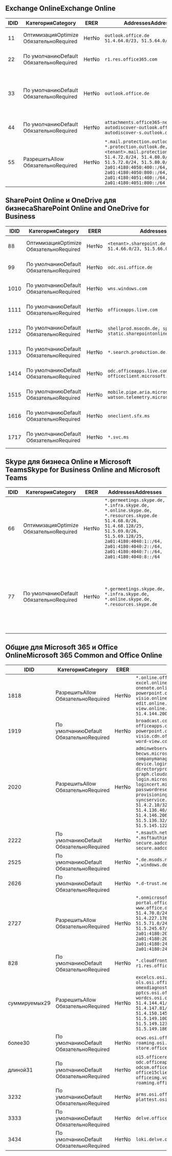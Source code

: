 <!--THIS FILE IS AUTOMATICALLY GENERATED. MANUAL CHANGES WILL BE OVERWRITTEN.-->
<!--Please contact the Office 365 Endpoints team with any questions.-->
<!--Germany endpoints version 2019082800-->
<!--File generated 2019-08-28 11:00:17.5407-->

## <a name="exchange-online"></a><span data-ttu-id="0022d-101">Exchange Online</span><span class="sxs-lookup"><span data-stu-id="0022d-101">Exchange Online</span></span>

<span data-ttu-id="0022d-102">ID</span><span class="sxs-lookup"><span data-stu-id="0022d-102">ID</span></span> | <span data-ttu-id="0022d-103">Категория</span><span class="sxs-lookup"><span data-stu-id="0022d-103">Category</span></span> | <span data-ttu-id="0022d-104">ER</span><span class="sxs-lookup"><span data-stu-id="0022d-104">ER</span></span> | <span data-ttu-id="0022d-105">Addresses</span><span class="sxs-lookup"><span data-stu-id="0022d-105">Addresses</span></span> | <span data-ttu-id="0022d-106">Порты</span><span class="sxs-lookup"><span data-stu-id="0022d-106">Ports</span></span>
-- | -------------------- | -- | ------------------------------------------------------------------------------------------------------------------------------------------------------------------------------------------------------------------------------------------------------------ | -------------------------------
<span data-ttu-id="0022d-107">1</span><span class="sxs-lookup"><span data-stu-id="0022d-107">1</span></span> | <span data-ttu-id="0022d-108">Оптимизация</span><span class="sxs-lookup"><span data-stu-id="0022d-108">Optimize</span></span><BR><span data-ttu-id="0022d-109">Обязательно</span><span class="sxs-lookup"><span data-stu-id="0022d-109">Required</span></span> | <span data-ttu-id="0022d-110">Нет</span><span class="sxs-lookup"><span data-stu-id="0022d-110">No</span></span> | `outlook.office.de`<BR>`51.4.64.0/23, 51.5.64.0/23` | <span data-ttu-id="0022d-111">**TCP:** 443, 80</span><span class="sxs-lookup"><span data-stu-id="0022d-111">**TCP:** 443, 80</span></span>
<span data-ttu-id="0022d-112">2</span><span class="sxs-lookup"><span data-stu-id="0022d-112">2</span></span> | <span data-ttu-id="0022d-113">По умолчанию</span><span class="sxs-lookup"><span data-stu-id="0022d-113">Default</span></span><BR><span data-ttu-id="0022d-114">Обязательно</span><span class="sxs-lookup"><span data-stu-id="0022d-114">Required</span></span> | <span data-ttu-id="0022d-115">Нет</span><span class="sxs-lookup"><span data-stu-id="0022d-115">No</span></span> | `r1.res.office365.com` | <span data-ttu-id="0022d-116">**TCP:** 443, 80</span><span class="sxs-lookup"><span data-stu-id="0022d-116">**TCP:** 443, 80</span></span>
<span data-ttu-id="0022d-117">3</span><span class="sxs-lookup"><span data-stu-id="0022d-117">3</span></span> | <span data-ttu-id="0022d-118">По умолчанию</span><span class="sxs-lookup"><span data-stu-id="0022d-118">Default</span></span><BR><span data-ttu-id="0022d-119">Обязательно</span><span class="sxs-lookup"><span data-stu-id="0022d-119">Required</span></span> | <span data-ttu-id="0022d-120">Нет</span><span class="sxs-lookup"><span data-stu-id="0022d-120">No</span></span> | `outlook.office.de` | <span data-ttu-id="0022d-121">**TCP:** 143, 25, 587, 993, 995</span><span class="sxs-lookup"><span data-stu-id="0022d-121">**TCP:** 143, 25, 587, 993, 995</span></span>
<span data-ttu-id="0022d-122">4</span><span class="sxs-lookup"><span data-stu-id="0022d-122">4</span></span> | <span data-ttu-id="0022d-123">По умолчанию</span><span class="sxs-lookup"><span data-stu-id="0022d-123">Default</span></span><BR><span data-ttu-id="0022d-124">Обязательно</span><span class="sxs-lookup"><span data-stu-id="0022d-124">Required</span></span> | <span data-ttu-id="0022d-125">Нет</span><span class="sxs-lookup"><span data-stu-id="0022d-125">No</span></span> | `attachments.office365-net.de, autodiscover-outlook.office.de, autodiscover-s.outlook.de` | <span data-ttu-id="0022d-126">**TCP:** 443, 80</span><span class="sxs-lookup"><span data-stu-id="0022d-126">**TCP:** 443, 80</span></span>
<span data-ttu-id="0022d-127">5</span><span class="sxs-lookup"><span data-stu-id="0022d-127">5</span></span> | <span data-ttu-id="0022d-128">Разрешить</span><span class="sxs-lookup"><span data-stu-id="0022d-128">Allow</span></span><BR><span data-ttu-id="0022d-129">Обязательно</span><span class="sxs-lookup"><span data-stu-id="0022d-129">Required</span></span> | <span data-ttu-id="0022d-130">Нет</span><span class="sxs-lookup"><span data-stu-id="0022d-130">No</span></span> | `*.mail.protection.outlook.de, *.protection.outlook.de, <tenant>.mail.protection.outlook.de`<BR>`51.4.72.0/24, 51.4.80.0/27, 51.5.72.0/24, 51.5.80.0/27, 2a01:4180:4050:400::/64, 2a01:4180:4050:800::/64, 2a01:4180:4051:400::/64, 2a01:4180:4051:800::/64` | <span data-ttu-id="0022d-131">**TCP:** 25, 443</span><span class="sxs-lookup"><span data-stu-id="0022d-131">**TCP:** 25, 443</span></span>

## <a name="sharepoint-online-and-onedrive-for-business"></a><span data-ttu-id="0022d-132">SharePoint Online и OneDrive для бизнеса</span><span class="sxs-lookup"><span data-stu-id="0022d-132">SharePoint Online and OneDrive for Business</span></span>

<span data-ttu-id="0022d-133">ID</span><span class="sxs-lookup"><span data-stu-id="0022d-133">ID</span></span> | <span data-ttu-id="0022d-134">Категория</span><span class="sxs-lookup"><span data-stu-id="0022d-134">Category</span></span> | <span data-ttu-id="0022d-135">ER</span><span class="sxs-lookup"><span data-stu-id="0022d-135">ER</span></span> | <span data-ttu-id="0022d-136">Addresses</span><span class="sxs-lookup"><span data-stu-id="0022d-136">Addresses</span></span> | <span data-ttu-id="0022d-137">Порты</span><span class="sxs-lookup"><span data-stu-id="0022d-137">Ports</span></span>
-- | -------------------- | -- | ------------------------------------------------------------------------------ | ----------------
<span data-ttu-id="0022d-138">8</span><span class="sxs-lookup"><span data-stu-id="0022d-138">8</span></span> | <span data-ttu-id="0022d-139">Оптимизация</span><span class="sxs-lookup"><span data-stu-id="0022d-139">Optimize</span></span><BR><span data-ttu-id="0022d-140">Обязательно</span><span class="sxs-lookup"><span data-stu-id="0022d-140">Required</span></span> | <span data-ttu-id="0022d-141">Нет</span><span class="sxs-lookup"><span data-stu-id="0022d-141">No</span></span> | `<tenant>.sharepoint.de`<BR>`51.4.66.0/23, 51.5.66.0/23` | <span data-ttu-id="0022d-142">**TCP:** 443, 80</span><span class="sxs-lookup"><span data-stu-id="0022d-142">**TCP:** 443, 80</span></span>
<span data-ttu-id="0022d-143">9</span><span class="sxs-lookup"><span data-stu-id="0022d-143">9</span></span> | <span data-ttu-id="0022d-144">По умолчанию</span><span class="sxs-lookup"><span data-stu-id="0022d-144">Default</span></span><BR><span data-ttu-id="0022d-145">Обязательно</span><span class="sxs-lookup"><span data-stu-id="0022d-145">Required</span></span> | <span data-ttu-id="0022d-146">Нет</span><span class="sxs-lookup"><span data-stu-id="0022d-146">No</span></span> | `odc.osi.office.de` | <span data-ttu-id="0022d-147">**TCP:** 443, 80</span><span class="sxs-lookup"><span data-stu-id="0022d-147">**TCP:** 443, 80</span></span>
<span data-ttu-id="0022d-148">10</span><span class="sxs-lookup"><span data-stu-id="0022d-148">10</span></span> | <span data-ttu-id="0022d-149">По умолчанию</span><span class="sxs-lookup"><span data-stu-id="0022d-149">Default</span></span><BR><span data-ttu-id="0022d-150">Обязательно</span><span class="sxs-lookup"><span data-stu-id="0022d-150">Required</span></span> | <span data-ttu-id="0022d-151">Нет</span><span class="sxs-lookup"><span data-stu-id="0022d-151">No</span></span> | `wns.windows.com` | <span data-ttu-id="0022d-152">**TCP:** 443, 80</span><span class="sxs-lookup"><span data-stu-id="0022d-152">**TCP:** 443, 80</span></span>
<span data-ttu-id="0022d-153">11</span><span class="sxs-lookup"><span data-stu-id="0022d-153">11</span></span> | <span data-ttu-id="0022d-154">По умолчанию</span><span class="sxs-lookup"><span data-stu-id="0022d-154">Default</span></span><BR><span data-ttu-id="0022d-155">Обязательно</span><span class="sxs-lookup"><span data-stu-id="0022d-155">Required</span></span> | <span data-ttu-id="0022d-156">Нет</span><span class="sxs-lookup"><span data-stu-id="0022d-156">No</span></span> | `officeapps.live.com` | <span data-ttu-id="0022d-157">**TCP:** 443, 80</span><span class="sxs-lookup"><span data-stu-id="0022d-157">**TCP:** 443, 80</span></span>
<span data-ttu-id="0022d-158">12</span><span class="sxs-lookup"><span data-stu-id="0022d-158">12</span></span> | <span data-ttu-id="0022d-159">По умолчанию</span><span class="sxs-lookup"><span data-stu-id="0022d-159">Default</span></span><BR><span data-ttu-id="0022d-160">Обязательно</span><span class="sxs-lookup"><span data-stu-id="0022d-160">Required</span></span> | <span data-ttu-id="0022d-161">Нет</span><span class="sxs-lookup"><span data-stu-id="0022d-161">No</span></span> | `shellprod.msocdn.de, spoprod-a.akamaihd.net, static.sharepointonline.com` | <span data-ttu-id="0022d-162">**TCP:** 443, 80</span><span class="sxs-lookup"><span data-stu-id="0022d-162">**TCP:** 443, 80</span></span>
<span data-ttu-id="0022d-163">13</span><span class="sxs-lookup"><span data-stu-id="0022d-163">13</span></span> | <span data-ttu-id="0022d-164">По умолчанию</span><span class="sxs-lookup"><span data-stu-id="0022d-164">Default</span></span><BR><span data-ttu-id="0022d-165">Обязательно</span><span class="sxs-lookup"><span data-stu-id="0022d-165">Required</span></span> | <span data-ttu-id="0022d-166">Нет</span><span class="sxs-lookup"><span data-stu-id="0022d-166">No</span></span> | `*.search.production.de.azuretrafficmanager.de` | <span data-ttu-id="0022d-167">**TCP:** 443</span><span class="sxs-lookup"><span data-stu-id="0022d-167">**TCP:** 443</span></span>
<span data-ttu-id="0022d-168">14</span><span class="sxs-lookup"><span data-stu-id="0022d-168">14</span></span> | <span data-ttu-id="0022d-169">По умолчанию</span><span class="sxs-lookup"><span data-stu-id="0022d-169">Default</span></span><BR><span data-ttu-id="0022d-170">Обязательно</span><span class="sxs-lookup"><span data-stu-id="0022d-170">Required</span></span> | <span data-ttu-id="0022d-171">Нет</span><span class="sxs-lookup"><span data-stu-id="0022d-171">No</span></span> | `odc.officeapps.live.com, officeclient.microsoft.com` | <span data-ttu-id="0022d-172">**TCP:** 443, 80</span><span class="sxs-lookup"><span data-stu-id="0022d-172">**TCP:** 443, 80</span></span>
<span data-ttu-id="0022d-173">15</span><span class="sxs-lookup"><span data-stu-id="0022d-173">15</span></span> | <span data-ttu-id="0022d-174">По умолчанию</span><span class="sxs-lookup"><span data-stu-id="0022d-174">Default</span></span><BR><span data-ttu-id="0022d-175">Обязательно</span><span class="sxs-lookup"><span data-stu-id="0022d-175">Required</span></span> | <span data-ttu-id="0022d-176">Нет</span><span class="sxs-lookup"><span data-stu-id="0022d-176">No</span></span> | `mobile.pipe.aria.microsoft.com, ssw.live.com, watson.telemetry.microsoft.com` | <span data-ttu-id="0022d-177">**TCP:** 443, 80</span><span class="sxs-lookup"><span data-stu-id="0022d-177">**TCP:** 443, 80</span></span>
<span data-ttu-id="0022d-178">16</span><span class="sxs-lookup"><span data-stu-id="0022d-178">16</span></span> | <span data-ttu-id="0022d-179">По умолчанию</span><span class="sxs-lookup"><span data-stu-id="0022d-179">Default</span></span><BR><span data-ttu-id="0022d-180">Обязательно</span><span class="sxs-lookup"><span data-stu-id="0022d-180">Required</span></span> | <span data-ttu-id="0022d-181">Нет</span><span class="sxs-lookup"><span data-stu-id="0022d-181">No</span></span> | `oneclient.sfx.ms` | <span data-ttu-id="0022d-182">**TCP:** 443, 80</span><span class="sxs-lookup"><span data-stu-id="0022d-182">**TCP:** 443, 80</span></span>
<span data-ttu-id="0022d-183">17</span><span class="sxs-lookup"><span data-stu-id="0022d-183">17</span></span> | <span data-ttu-id="0022d-184">По умолчанию</span><span class="sxs-lookup"><span data-stu-id="0022d-184">Default</span></span><BR><span data-ttu-id="0022d-185">Обязательно</span><span class="sxs-lookup"><span data-stu-id="0022d-185">Required</span></span> | <span data-ttu-id="0022d-186">Нет</span><span class="sxs-lookup"><span data-stu-id="0022d-186">No</span></span> | `*.svc.ms` | <span data-ttu-id="0022d-187">**TCP:** 443, 80</span><span class="sxs-lookup"><span data-stu-id="0022d-187">**TCP:** 443, 80</span></span>

## <a name="skype-for-business-online-and-microsoft-teams"></a><span data-ttu-id="0022d-188">Skype для бизнеса Online и Microsoft Teams</span><span class="sxs-lookup"><span data-stu-id="0022d-188">Skype for Business Online and Microsoft Teams</span></span>

<span data-ttu-id="0022d-189">ID</span><span class="sxs-lookup"><span data-stu-id="0022d-189">ID</span></span> | <span data-ttu-id="0022d-190">Категория</span><span class="sxs-lookup"><span data-stu-id="0022d-190">Category</span></span> | <span data-ttu-id="0022d-191">ER</span><span class="sxs-lookup"><span data-stu-id="0022d-191">ER</span></span> | <span data-ttu-id="0022d-192">Addresses</span><span class="sxs-lookup"><span data-stu-id="0022d-192">Addresses</span></span> | <span data-ttu-id="0022d-193">Порты</span><span class="sxs-lookup"><span data-stu-id="0022d-193">Ports</span></span>
-- | -------------------- | -- | ----------------------------------------------------------------------------------------------------------------------------------------------------------------------------------------------------------------------------------------------- | --------------------------------------------------
<span data-ttu-id="0022d-194">6</span><span class="sxs-lookup"><span data-stu-id="0022d-194">6</span></span> | <span data-ttu-id="0022d-195">Оптимизация</span><span class="sxs-lookup"><span data-stu-id="0022d-195">Optimize</span></span><BR><span data-ttu-id="0022d-196">Обязательно</span><span class="sxs-lookup"><span data-stu-id="0022d-196">Required</span></span> | <span data-ttu-id="0022d-197">Нет</span><span class="sxs-lookup"><span data-stu-id="0022d-197">No</span></span> | `*.germeetings.skype.de, *.infra.skype.de, *.online.skype.de, *.resources.skype.de`<BR>`51.4.68.0/26, 51.4.68.128/25, 51.5.69.0/26, 51.5.69.128/25, 2a01:4180:4040:1::/64, 2a01:4180:4040:2::/64, 2a01:4180:4040:7::/64, 2a01:4180:4040:8::/64` | <span data-ttu-id="0022d-198">**TCP:** 443, 80</span><span class="sxs-lookup"><span data-stu-id="0022d-198">**TCP:** 443, 80</span></span><BR><span data-ttu-id="0022d-199">**UDP:** 3478</span><span class="sxs-lookup"><span data-stu-id="0022d-199">**UDP:** 3478</span></span>
<span data-ttu-id="0022d-200">7</span><span class="sxs-lookup"><span data-stu-id="0022d-200">7</span></span> | <span data-ttu-id="0022d-201">По умолчанию</span><span class="sxs-lookup"><span data-stu-id="0022d-201">Default</span></span><BR><span data-ttu-id="0022d-202">Обязательно</span><span class="sxs-lookup"><span data-stu-id="0022d-202">Required</span></span> | <span data-ttu-id="0022d-203">Нет</span><span class="sxs-lookup"><span data-stu-id="0022d-203">No</span></span> | `*.germeetings.skype.de, *.infra.skype.de, *.online.skype.de, *.resources.skype.de` | <span data-ttu-id="0022d-204">**TCP:** 5061, 50000–59999</span><span class="sxs-lookup"><span data-stu-id="0022d-204">**TCP:** 5061, 50000-59999</span></span><BR><span data-ttu-id="0022d-205">**UDP:** 50000–59999</span><span class="sxs-lookup"><span data-stu-id="0022d-205">**UDP:** 50000-59999</span></span>

## <a name="microsoft-365-common-and-office-online"></a><span data-ttu-id="0022d-206">Общие для Microsoft 365 и Office Online</span><span class="sxs-lookup"><span data-stu-id="0022d-206">Microsoft 365 Common and Office Online</span></span>

<span data-ttu-id="0022d-207">ID</span><span class="sxs-lookup"><span data-stu-id="0022d-207">ID</span></span> | <span data-ttu-id="0022d-208">Категория</span><span class="sxs-lookup"><span data-stu-id="0022d-208">Category</span></span> | <span data-ttu-id="0022d-209">ER</span><span class="sxs-lookup"><span data-stu-id="0022d-209">ER</span></span> | <span data-ttu-id="0022d-210">Addresses</span><span class="sxs-lookup"><span data-stu-id="0022d-210">Addresses</span></span> | <span data-ttu-id="0022d-211">Порты</span><span class="sxs-lookup"><span data-stu-id="0022d-211">Ports</span></span>
-- | ------------------- | -- | -------------------------------------------------------------------------------------------------------------------------------------------------------------------------------------------------------------------------------------------------------------------------------------------------------------------------------------------------------------------------------------------------------------------------------------------------------------------------------------------------------------------------------------------------------------------------------------------------------------------------- | ----------------
<span data-ttu-id="0022d-212">18</span><span class="sxs-lookup"><span data-stu-id="0022d-212">18</span></span> | <span data-ttu-id="0022d-213">Разрешить</span><span class="sxs-lookup"><span data-stu-id="0022d-213">Allow</span></span><BR><span data-ttu-id="0022d-214">Обязательно</span><span class="sxs-lookup"><span data-stu-id="0022d-214">Required</span></span> | <span data-ttu-id="0022d-215">Нет</span><span class="sxs-lookup"><span data-stu-id="0022d-215">No</span></span> | `*.online.office.de, broadcast.online.office.de, excel.online.office.de, onenote.online.office.de, powerpoint.online.office.de, visio.online.office.de, word-edit.online.office.de, word-view.online.office.de`<BR>`51.4.144.200/32, 51.5.149.3/32, 51.18.16.0/23` | <span data-ttu-id="0022d-216">**TCP:** 443</span><span class="sxs-lookup"><span data-stu-id="0022d-216">**TCP:** 443</span></span>
<span data-ttu-id="0022d-217">19</span><span class="sxs-lookup"><span data-stu-id="0022d-217">19</span></span> | <span data-ttu-id="0022d-218">По умолчанию</span><span class="sxs-lookup"><span data-stu-id="0022d-218">Default</span></span><BR><span data-ttu-id="0022d-219">Обязательно</span><span class="sxs-lookup"><span data-stu-id="0022d-219">Required</span></span> | <span data-ttu-id="0022d-220">Нет</span><span class="sxs-lookup"><span data-stu-id="0022d-220">No</span></span> | `broadcast.cdn.office.de, excel.cdn.office.de, officeapps.cdn.office.de, onenote.cdn.office.de, powerpoint.cdn.office.de, view.cdn.office.de, visio.cdn.office.de, word-edit.cdn.office.de, word-view.cdn.office.de` | <span data-ttu-id="0022d-221">**TCP:** 443</span><span class="sxs-lookup"><span data-stu-id="0022d-221">**TCP:** 443</span></span>
<span data-ttu-id="0022d-222">20</span><span class="sxs-lookup"><span data-stu-id="0022d-222">20</span></span> | <span data-ttu-id="0022d-223">Разрешить</span><span class="sxs-lookup"><span data-stu-id="0022d-223">Allow</span></span><BR><span data-ttu-id="0022d-224">Обязательно</span><span class="sxs-lookup"><span data-stu-id="0022d-224">Required</span></span> | <span data-ttu-id="0022d-225">Нет</span><span class="sxs-lookup"><span data-stu-id="0022d-225">No</span></span> | `adminwebservice.microsoftonline.de, becws.microsoftonline.de, companymanager.microsoftonline.de, device.login.microsoftonline.de, directoryprovisioning.cloudapi.de, graph.cloudapi.de, graph.microsoft.de, login.microsoftonline.de, logincert.microsoftonline.de, pas.cloudapi.de, passwordreset.activedirectory.microsoftazure.de, provisioningapi.microsoftonline.de, syncservice.microsoftonline.de`<BR>`51.4.2.10/32, 51.4.71.61/32, 51.4.136.38/31, 51.4.136.40/31, 51.4.136.42/32, 51.4.146.38/32, 51.4.146.206/32, 51.5.16.7/32, 51.5.71.22/32, 51.5.136.32/30, 51.5.136.36/32, 51.5.145.29/32, 51.5.145.122/32` | <span data-ttu-id="0022d-226">**TCP:** 443, 80</span><span class="sxs-lookup"><span data-stu-id="0022d-226">**TCP:** 443, 80</span></span>
<span data-ttu-id="0022d-227">22</span><span class="sxs-lookup"><span data-stu-id="0022d-227">22</span></span> | <span data-ttu-id="0022d-228">По умолчанию</span><span class="sxs-lookup"><span data-stu-id="0022d-228">Default</span></span><BR><span data-ttu-id="0022d-229">Обязательно</span><span class="sxs-lookup"><span data-stu-id="0022d-229">Required</span></span> | <span data-ttu-id="0022d-230">Нет</span><span class="sxs-lookup"><span data-stu-id="0022d-230">No</span></span> | `*.msauth.net, *.msauthimages.de, *.msftauth.net, *.msftauthimages.de, secure.aadcdn.microsoftonline-p.com, secure.aadcdn.microsoftonline-p.de` | <span data-ttu-id="0022d-231">**TCP:** 443, 80</span><span class="sxs-lookup"><span data-stu-id="0022d-231">**TCP:** 443, 80</span></span>
<span data-ttu-id="0022d-232">25</span><span class="sxs-lookup"><span data-stu-id="0022d-232">25</span></span> | <span data-ttu-id="0022d-233">По умолчанию</span><span class="sxs-lookup"><span data-stu-id="0022d-233">Default</span></span><BR><span data-ttu-id="0022d-234">Обязательно</span><span class="sxs-lookup"><span data-stu-id="0022d-234">Required</span></span> | <span data-ttu-id="0022d-235">Нет</span><span class="sxs-lookup"><span data-stu-id="0022d-235">No</span></span> | `*.de.msods.nsatc.net, *.office.de.akadns.net, *.windows.de.nsatc.net, officehome.msocdn.de` | <span data-ttu-id="0022d-236">**TCP:** 443, 80</span><span class="sxs-lookup"><span data-stu-id="0022d-236">**TCP:** 443, 80</span></span>
<span data-ttu-id="0022d-237">26</span><span class="sxs-lookup"><span data-stu-id="0022d-237">26</span></span> | <span data-ttu-id="0022d-238">По умолчанию</span><span class="sxs-lookup"><span data-stu-id="0022d-238">Default</span></span><BR><span data-ttu-id="0022d-239">Обязательно</span><span class="sxs-lookup"><span data-stu-id="0022d-239">Required</span></span> | <span data-ttu-id="0022d-240">Нет</span><span class="sxs-lookup"><span data-stu-id="0022d-240">No</span></span> | `*.d-trust.net` | <span data-ttu-id="0022d-241">**TCP:** 443, 80</span><span class="sxs-lookup"><span data-stu-id="0022d-241">**TCP:** 443, 80</span></span>
<span data-ttu-id="0022d-242">27</span><span class="sxs-lookup"><span data-stu-id="0022d-242">27</span></span> | <span data-ttu-id="0022d-243">Разрешить</span><span class="sxs-lookup"><span data-stu-id="0022d-243">Allow</span></span><BR><span data-ttu-id="0022d-244">Обязательно</span><span class="sxs-lookup"><span data-stu-id="0022d-244">Required</span></span> | <span data-ttu-id="0022d-245">Нет</span><span class="sxs-lookup"><span data-stu-id="0022d-245">No</span></span> | `*.onmicrosoft.de, *.osi.office.de, office.de, portal.office.de, webshell.suite.office.de, www.office.de`<BR>`51.4.70.0/24, 51.4.71.0/24, 51.4.226.115/32, 51.4.227.178/32, 51.4.230.178/32, 51.5.70.0/24, 51.5.71.0/24, 51.5.147.48/32, 51.5.242.163/32, 51.5.245.67/32, 2a01:4180:2001::92/128, 2a01:4180:2001::234/128, 2a01:4180:2001::3b8/128, 2a01:4180:2401::11f/128, 2a01:4180:2401::33b/128, 2a01:4180:2401::55b/128` | <span data-ttu-id="0022d-246">**TCP:** 443, 80</span><span class="sxs-lookup"><span data-stu-id="0022d-246">**TCP:** 443, 80</span></span>
<span data-ttu-id="0022d-247">8</span><span class="sxs-lookup"><span data-stu-id="0022d-247">28</span></span> | <span data-ttu-id="0022d-248">По умолчанию</span><span class="sxs-lookup"><span data-stu-id="0022d-248">Default</span></span><BR><span data-ttu-id="0022d-249">Обязательно</span><span class="sxs-lookup"><span data-stu-id="0022d-249">Required</span></span> | <span data-ttu-id="0022d-250">Нет</span><span class="sxs-lookup"><span data-stu-id="0022d-250">No</span></span> | `*.cloudfront.net, prod.msocdn.de, r1.res.office365.com, shellprod.msocdn.de` | <span data-ttu-id="0022d-251">**TCP:** 443, 80</span><span class="sxs-lookup"><span data-stu-id="0022d-251">**TCP:** 443, 80</span></span>
<span data-ttu-id="0022d-252">суммируемых</span><span class="sxs-lookup"><span data-stu-id="0022d-252">29</span></span> | <span data-ttu-id="0022d-253">Разрешить</span><span class="sxs-lookup"><span data-stu-id="0022d-253">Allow</span></span><BR><span data-ttu-id="0022d-254">Обязательно</span><span class="sxs-lookup"><span data-stu-id="0022d-254">Required</span></span> | <span data-ttu-id="0022d-255">Нет</span><span class="sxs-lookup"><span data-stu-id="0022d-255">No</span></span> | `excelcs.osi.office.de, excelps.osi.office.de, ols.osi.office.de, omexdiagnostics.osi.office.de, pptcs.osi.office.de, pptps.osi.office.de, wordcs.osi.office.de, wordps.osi.office.de`<BR>`51.4.144.41/32, 51.4.144.174/32, 51.4.145.38/32, 51.4.147.81/32, 51.4.147.233/32, 51.4.148.12/32, 51.4.150.145/32, 51.5.147.242/32, 51.5.149.100/32, 51.5.149.119/32, 51.5.149.123/32, 51.5.149.180/32, 51.5.149.186/32, 51.18.0.0/21` | <span data-ttu-id="0022d-256">**TCP:** 443, 80</span><span class="sxs-lookup"><span data-stu-id="0022d-256">**TCP:** 443, 80</span></span>
<span data-ttu-id="0022d-257">более</span><span class="sxs-lookup"><span data-stu-id="0022d-257">30</span></span> | <span data-ttu-id="0022d-258">По умолчанию</span><span class="sxs-lookup"><span data-stu-id="0022d-258">Default</span></span><BR><span data-ttu-id="0022d-259">Обязательно</span><span class="sxs-lookup"><span data-stu-id="0022d-259">Required</span></span> | <span data-ttu-id="0022d-260">Нет</span><span class="sxs-lookup"><span data-stu-id="0022d-260">No</span></span> | `ocws.osi.office.de, odc.osi.office.de, roaming.osi.office.de, sharepoint.de, store.office.de` | <span data-ttu-id="0022d-261">**TCP:** 443, 80</span><span class="sxs-lookup"><span data-stu-id="0022d-261">**TCP:** 443, 80</span></span>
<span data-ttu-id="0022d-262">длиной</span><span class="sxs-lookup"><span data-stu-id="0022d-262">31</span></span> | <span data-ttu-id="0022d-263">По умолчанию</span><span class="sxs-lookup"><span data-stu-id="0022d-263">Default</span></span><BR><span data-ttu-id="0022d-264">Обязательно</span><span class="sxs-lookup"><span data-stu-id="0022d-264">Required</span></span> | <span data-ttu-id="0022d-265">Нет</span><span class="sxs-lookup"><span data-stu-id="0022d-265">No</span></span> | `o15.officeredir.microsoft.com, odc.officeapps.live.com, odcsm.officeapps.live.com, office.microsoft.com, office15client.microsoft.com, officeimg.vo.msecnd.net, roaming.officeapps.live.com` | <span data-ttu-id="0022d-266">**TCP:** 443, 80</span><span class="sxs-lookup"><span data-stu-id="0022d-266">**TCP:** 443, 80</span></span>
<span data-ttu-id="0022d-267">32</span><span class="sxs-lookup"><span data-stu-id="0022d-267">32</span></span> | <span data-ttu-id="0022d-268">По умолчанию</span><span class="sxs-lookup"><span data-stu-id="0022d-268">Default</span></span><BR><span data-ttu-id="0022d-269">Обязательно</span><span class="sxs-lookup"><span data-stu-id="0022d-269">Required</span></span> | <span data-ttu-id="0022d-270">Нет</span><span class="sxs-lookup"><span data-stu-id="0022d-270">No</span></span> | `arms.osi.office.de, manage.osi.office.de, plattest.osi.office.de` | <span data-ttu-id="0022d-271">**TCP:** 443, 80</span><span class="sxs-lookup"><span data-stu-id="0022d-271">**TCP:** 443, 80</span></span>
<span data-ttu-id="0022d-272">33</span><span class="sxs-lookup"><span data-stu-id="0022d-272">33</span></span> | <span data-ttu-id="0022d-273">По умолчанию</span><span class="sxs-lookup"><span data-stu-id="0022d-273">Default</span></span><BR><span data-ttu-id="0022d-274">Обязательно</span><span class="sxs-lookup"><span data-stu-id="0022d-274">Required</span></span> | <span data-ttu-id="0022d-275">Нет</span><span class="sxs-lookup"><span data-stu-id="0022d-275">No</span></span> | `delve.office.de, res.delve.office.com` | <span data-ttu-id="0022d-276">**TCP:** 443</span><span class="sxs-lookup"><span data-stu-id="0022d-276">**TCP:** 443</span></span>
<span data-ttu-id="0022d-277">34</span><span class="sxs-lookup"><span data-stu-id="0022d-277">34</span></span> | <span data-ttu-id="0022d-278">По умолчанию</span><span class="sxs-lookup"><span data-stu-id="0022d-278">Default</span></span><BR><span data-ttu-id="0022d-279">Обязательно</span><span class="sxs-lookup"><span data-stu-id="0022d-279">Required</span></span> | <span data-ttu-id="0022d-280">Нет</span><span class="sxs-lookup"><span data-stu-id="0022d-280">No</span></span> | `loki.delve.office.de, lpcres.delve.office.com` | <span data-ttu-id="0022d-281">**TCP:** 443</span><span class="sxs-lookup"><span data-stu-id="0022d-281">**TCP:** 443</span></span>
